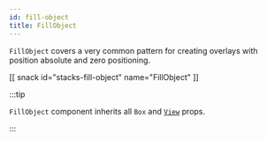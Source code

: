 ```yaml
---
id: fill-object
title: FillObject
---
```


`FillObject` covers a very common pattern for creating overlays with position absolute and zero positioning.

[[ snack id="stacks-fill-object" name="FillObject" ]]

:::tip

`FillObject` component inherits all `Box` and [`View`](https://reactnative.dev/docs/view) props.

:::
